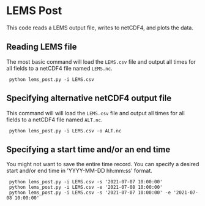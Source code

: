 # LEMS Post
This code reads a LEMS output file, writes to netCDF4, and plots the data.

## Reading LEMS file
The most basic command will load the `LEMS.csv` file and output all times for all fields to a netCDF4 file named `LEMS.nc`. 

```
 python lems_post.py -i LEMS.csv
```

## Specifying alternative netCDF4 output file
This command will will load the `LEMS.csv` file and output all times for all fields to a netCDF4 file named `ALT.nc`.

```
 python lems_post.py -i LEMS.csv -o ALT.nc
```

## Specifying a start time and/or an end time
You might not want to save the entire time record. You can specify a desired start and/or end time in 'YYYY-MM-DD hh:mm:ss' format.
```
 python lems_post.py -i LEMS.csv -s '2021-07-07 10:00:00'
 python lems_post.py -i LEMS.csv -e '2021-07-08 10:00:00'
 python lems_post.py -i LEMS.csv -s '2021-07-07 10:00:00' -e '2021-07-08 10:00:00'
```